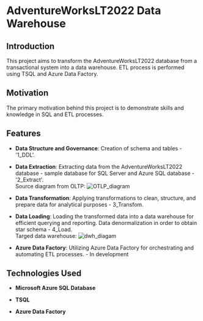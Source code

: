 # AdventureWorksLT2022 Data Warehouse

## Introduction

This project aims to transform the AdventureWorksLT2022 database from a transactional system into a data warehouse.
ETL process is performed using TSQL and Azure Data Factory.

## Motivation

The primary motivation behind this project is to demonstrate skills and knowledge in SQL and ETL processes.

## Features
- **Data Structure and Governance**: Creation of schema and tables - '1_DDL'.

- **Data Extraction**: Extracting data from the AdventureWorksLT2022 database - sample database for SQL Server and Azure SQL database - '2_Extract'.
  <br/>Source diagram from OLTP:
 ![OTLP_diagram](https://github.com/rafalnac/data-warehouse-adventure-works/assets/98704847/0dcb9327-4bcc-4480-bead-2eff687059c6)

- **Data Transformation**: Applying transformations to clean, structure, and prepare data for analytical purposes - 3_Transfom.

- **Data Loading**: Loading the transformed data into a data warehouse for efficient querying and reporting. Data denormalization in order to obtain star schema - 4_Load.
  <br/>Targed data warehouse:
  ![dwh_diagam](https://github.com/rafalnac/data-warehouse-adventure-works/assets/98704847/a8ee9325-770f-47f0-843f-8c4119f3d71a)

- **Azure Data Factory**: Utilizing Azure Data Factory for orchestrating and automating ETL processes. - In development

## Technologies Used
- **Microsoft Azure SQL Database**

- **TSQL**

- **Azure Data Factory**
